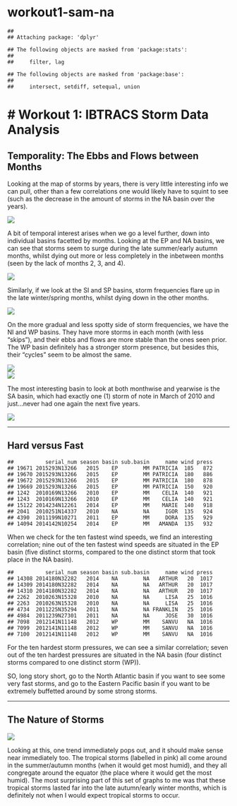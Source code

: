workout1-sam-na
================

    ## 
    ## Attaching package: 'dplyr'

    ## The following objects are masked from 'package:stats':
    ## 
    ##     filter, lag

    ## The following objects are masked from 'package:base':
    ## 
    ##     intersect, setdiff, setequal, union

# \# Workout 1: IBTRACS Storm Data Analysis

## Temporality: The Ebbs and Flows between Months

Looking at the map of storms by years, there is very little interesting
info we can pull, other than a few correlations one would likely have to
squint to see (such as the decrease in the amount of storms in the NA
basin over the years).

<img src="../images/map-all-storms-by-year.png" style="display: block; margin: auto;" />

A bit of temporal interest arises when we go a level further, down into
individual basins facetted by months. Looking at the EP and NA basins,
we can see that storms seem to surge during the late summer/early autumn
months, whilst dying out more or less completely in the inbetween months
(seen by the lack of months 2, 3, and 4).

<img src="../images/map-ep-na-storms-by-month.png" style="display: block; margin: auto;" />

Similarly, if we look at the SI and SP basins, storm frequencies flare
up in the late winter/spring months, whilst dying down in the other
months.

<img src="../images/map-si-sp-storms-by-month.png" style="display: block; margin: auto;" />

On the more gradual and less spotty side of storm frequencies, we have
the NI and WP basins. They have more storms in each month (with less
“skips”), and their ebbs and flows are more stable than the ones seen
prior. The WP basin definitely has a stronger storm presence, but
besides this, their “cycles” seem to be almost the same.

<img src="../images/map-ni-storms-by-month.png" style="display: block; margin: auto;" /><img src="../images/map-wp-storms-by-month.png" style="display: block; margin: auto;" />

The most interesting basin to look at both monthwise and yearwise is the
SA basin, which had exactly one (1) storm of note in March of 2010 and
just…never had one again the next five years.

<img src="../images/map-sa-storms-by-month.png" style="display: block; margin: auto;" />

-----

## Hard versus Fast

    ##          serial_num season basin sub.basin     name wind press
    ## 19671 2015293N13266   2015    EP        MM PATRICIA  185   872
    ## 19670 2015293N13266   2015    EP        MM PATRICIA  180   886
    ## 19672 2015293N13266   2015    EP        MM PATRICIA  180   878
    ## 19669 2015293N13266   2015    EP        MM PATRICIA  150   920
    ## 1242  2010169N13266   2010    EP        MM    CELIA  140   921
    ## 1243  2010169N13266   2010    EP        MM    CELIA  140   921
    ## 15122 2014234N12261   2014    EP        MM    MARIE  140   918
    ## 2041  2010251N14337   2010    NA        NA     IGOR  135   924
    ## 4390  2011199N10271   2011    EP        MM     DORA  135   929
    ## 14094 2014142N10254   2014    EP        MM   AMANDA  135   932

When we check for the ten fastest wind speeds, we find an interesting
correlation; nine out of the ten fastest wind speeds are situated in the
EP basin (five distinct storms, compared to the one distinct storm that
took place in the NA basin).

    ##          serial_num season basin sub.basin     name wind press
    ## 14308 2014180N32282   2014    NA        NA   ARTHUR   20  1017
    ## 14309 2014180N32282   2014    NA        NA   ARTHUR   20  1017
    ## 14310 2014180N32282   2014    NA        NA   ARTHUR   20  1017
    ## 2262  2010263N15328   2010    NA        NA     LISA   25  1016
    ## 2263  2010263N15328   2010    NA        NA     LISA   25  1016
    ## 4734  2011225N35294   2011    NA        NA FRANKLIN   25  1016
    ## 4984  2011239N27301   2011    NA        NA     JOSE   30  1016
    ## 7098  2012141N11148   2012    WP        MM    SANVU   NA  1016
    ## 7099  2012141N11148   2012    WP        MM    SANVU   NA  1016
    ## 7100  2012141N11148   2012    WP        MM    SANVU   NA  1016

For the ten hardest storm pressures, we can see a similar correlation;
seven out of the ten hardest pressures are situated in the NA basin
(four distinct storms compared to one distinct storm (WP)).

SO, long story short, go to the North Atlantic basin if you want to see
some very fast storms, and go to the Eastern Pacific basin if you want
to be extremely buffetted around by some strong storms.

-----

## The Nature of Storms

<img src="../images/map-nature-storms-by-month.png" style="display: block; margin: auto;" />

Looking at this, one trend immediately pops out, and it should make
sense near immediately too. The tropical storms (labelled in pink) all
come around in the summer/autumn months (when it would get most humid),
and they all congregate around the equator (the place where it would get
the most humid). The most surprising part of this set of graphs to me
was that these tropical storms lasted far into the late autumn/early
winter months, which is definitely not when I would expect tropical
storms to occur.

